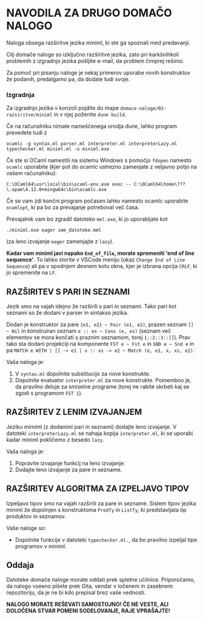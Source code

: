 # NAVODILA ZA DRUGO DOMAČO NALOGO

Naloga obsega razširitve jezika miniml, ki ste ga spoznali med predavanji.

Cilj domače naloge so izključno razširitve jezika, zato pri karkšnihkoli problemih z izgradnjo jezika pošljite e-mail, da problem čimprej rešimo.

Za pomoč pri pisanju naloge je nekaj primerov uporabe novih konstruktov že podanih, predalgamo pa, da dodate tudi svoje.

### Izgradnja
Za izgradnjo jezika v konzoli pojdite do mape `domace-naloge/02-razsiritve/miniml` in v njej poženite `dune build`.

Če na računalniku nimate nameščenega orodja dune, lahko program prevedete tudi z

```
ocamlc -g syntax.ml parser.ml interpreter.ml interpreterLazy.ml typechecker.ml miniml.ml -o miniml.exe
```

Če ste si OCaml namestili na sistemu Windows s pomočjo `fdopen` namesto `ocamlc` uporabite (kjer pot do ocamlc ustrezno zamenjate z veljavno potjo na vašem računalniku):

```
C:\OCaml64\usr\local\bin\ocaml-env.exe exec -- C:\OCaml64\home\???\.opam\4.12.0+mingw64c\bin\ocamlc.exe
```

Če se vam zdi končni program počasen lahko namesto ocamlc uporabite `ocamlopt`, ki pa bo za prevajanje potreboval več časa.

Prevajalnik vam bo zgradil datoteko `mml.exe`, ki jo uporabljate kot

```./miniml.exe eager ime_datoteke.mml```

(za leno izvajanje `eager` zamenjajte z `lazy`).

**Kadar vam miniml javi napako `End_of_file`, morate spremeniti 'end of line sequence'**. To lahko storite v VSCode meniju (ukaz `Change End of Line Sequence`) ali pa v spodnjem desnem kotu okna, kjer je izbrana opcija `CRLF`, ki jo spremenite na `LF`.

## RAZŠIRITEV S PARI IN SEZNAMI

Jezik smo na vajah idejno že razširili s pari in seznami. Tako pari kot seznami so že dodani v parser in sintakso jezika.

Dodan je konstruktor za pare `{e1, e2} ~ Pair (e1, e2)`, prazen seznam `[] ~ Nil` in konstruiran seznam `e :: es ~ Cons (e, es)` (seznam več elementov se mora končati s praznim seznamom, torej `1::2::3::[]`). Prav tako sta dodani projekciji na komponente `FST e ~ Fst e` in `SND e ~ Snd e` in pa `MATCH e WITH | [] -> e1 | x :: xs -> e2 ~ Match (e, e1, x, xs, e2)`.

Vaša naloga je:

1. V `syntax.ml` dopolnite substitucijo za nove konstrukte.
2. Dopolnite evaluator `interpreter.ml` za nove konstrukte. Pomembno je, da pravilno deluje za smiselne programe (torej ne rabite skrbeti kaj se zgodi s programom `FST 1`).

## RAZŠIRITEV Z LENIM IZVAJANJEM

Jeziku mimiml (z dodanimi pari in seznami) dodajte leno izvajanje. V datoteki `interpreterLazy.ml` se nahaja kopija `interpreter.ml`, ki se uporabi kadar miniml pokličemo z besedo `lazy`.

Vaša naloga je:

1. Popravite izvajanje funkcij na leno izvajanje.
2. Dodajte leno izvajanje za pare in sezname.

## RAZŠIRITEV ALGORITMA ZA IZPELJAVO TIPOV

Izpeljavo tipov smo na vajah razširili za pare in sezname.
Sistem tipov jezika miniml že dopolnjen s konstruktoma `ProdTy` in `ListTy`, ki predstavljata tip produktov in seznamov.

Vaše naloge so:

- Dopolnite funkcije v datoteki `typechecker.ml.`, da bo pravilno izpeljal tipe programov v miniml.

## Oddaja

Datoteke domače naloge morate oddati prek spletne učilnice.
Priporočamo, da nalogo vseeno pišete prek Gita, vendar v ločenem in zasebnem repozitoriju, da je ne bi kdo prepisal brez vaše vednosti.

**NALOGO MORATE REŠEVATI SAMOSTOJNO! ČE NE VESTE, ALI DOLOČENA STVAR POMENI SODELOVANJE, RAJE VPRAŠAJTE!**
